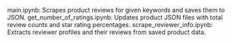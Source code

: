 main.ipynb: Scrapes product reviews for given keywords and saves them to JSON.
get_number_of_ratings.ipynb: Updates product JSON files with total review counts and star rating percentages.
scrape_reviewer_info.ipynb: Extracts reviewer profiles and their reviews from saved product data.